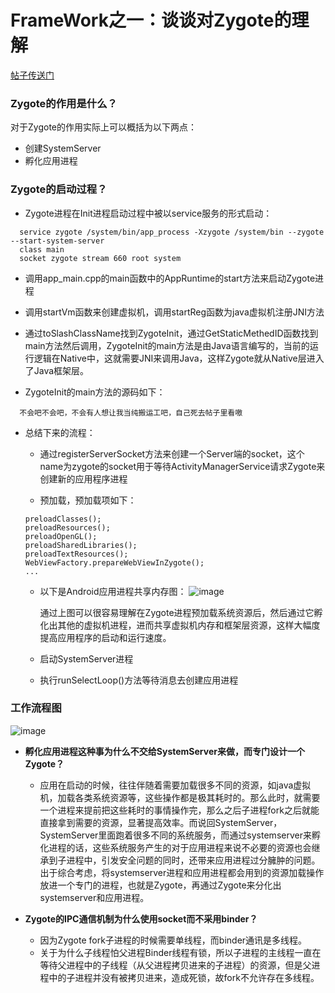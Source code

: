 # FrameWork之一：谈谈对Zygote的理解
[帖子传送门](https://www.jianshu.com/p/53d7e0475791)

### Zygote的作用是什么？
对于Zygote的作用实际上可以概括为以下两点：

* 创建SystemServer
* 孵化应用进程

### Zygote的启动过程？
* Zygote进程在Init进程启动过程中被以service服务的形式启动：
```
  service zygote /system/bin/app_process -Xzygote /system/bin --zygote --start-system-server
  class main
  socket zygote stream 660 root system 
```
* 调用app_main.cpp的main函数中的AppRuntime的start方法来启动Zygote进程

* 调用startVm函数来创建虚拟机，调用startReg函数为java虚拟机注册JNI方法

* 通过toSlashClassName找到ZygoteInit，通过GetStaticMethedID函数找到main方法然后调用，ZygoteInit的main方法是由Java语言编写的，当前的运行逻辑在Native中，这就需要JNI来调用Java，这样Zygote就从Native层进入了Java框架层。

* ZygoteInit的main方法的源码如下：

```
  不会吧不会吧，不会有人想让我当纯搬运工吧，自己死去帖子里看嗷
```

* 总结下来的流程：  

  * 通过registerServerSocket方法来创建一个Server端的socket，这个name为zygote的socket用于等待ActivityManagerService请求Zygote来创建新的应用程序进程

  * 预加载，预加载项如下：
  ```
  preloadClasses();
  preloadResources();
  preloadOpenGL();
  preloadSharedLibraries();
  preloadTextResources();
  WebViewFactory.prepareWebViewInZygote();
  ...
  ```

  * 以下是Android应用进程共享内存图：
    ![image](https://upload-images.jianshu.io/upload_images/2456775-dfe3e9badfda6977.png?imageMogr2/auto-orient/strip|imageView2/2/format/webp)

    通过上图可以很容易理解在Zygote进程预加载系统资源后，然后通过它孵化出其他的虚拟机进程，进而共享虚拟机内存和框架层资源，这样大幅度提高应用程序的启动和运行速度。

  * 启动SystemServer进程

  * 执行runSelectLoop()方法等待消息去创建应用进程


### 工作流程图
![image](https://upload-images.jianshu.io/upload_images/2456775-4233abb95c2e3c01.png?imageMogr2/auto-orient/strip|imageView2/2/w/897/format/webp)
 

* **孵化应用进程这种事为什么不交给SystemServer来做，而专门设计一个Zygote？**  
  * 应用在启动的时候，往往伴随着需要加载很多不同的资源，如java虚拟机，加载各类系统资源等，这些操作都是极其耗时的。那么此时，就需要一个进程来提前把这些耗时的事情操作完，那么之后子进程fork之后就能直接拿到需要的资源，显著提高效率。而说回SystemServer，SystemServer里面跑着很多不同的系统服务，而通过systemserver来孵化进程的话，这些系统服务产生的对于应用进程来说不必要的资源也会继承到子进程中，引发安全问题的同时，还带来应用进程过分臃肿的问题。出于综合考虑，将systemserver进程和应用进程都会用到的资源加载操作放进一个专门的进程，也就是Zygote，再通过Zygote来分化出systemserver和应用进程。


* **Zygote的IPC通信机制为什么使用socket而不采用binder？**  
  * 因为Zygote fork子进程的时候需要单线程，而binder通讯是多线程。
  * 关于为什么子线程怕父进程Binder线程有锁，所以子进程的主线程一直在等待父进程中的子线程（从父进程拷贝进来的子进程）的资源，但是父进程中的子进程并没有被拷贝进来，造成死锁，故fork不允许存在多线程。

